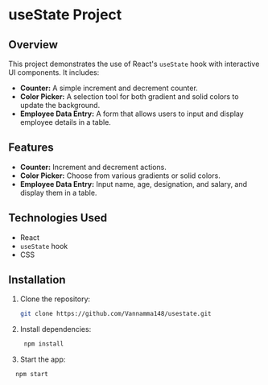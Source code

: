 # useState Project

## Overview
This project demonstrates the use of React's `useState` hook with interactive UI components. It includes:
- **Counter:** A simple increment and decrement counter.
- **Color Picker:** A selection tool for both gradient and solid colors to update the background.
- **Employee Data Entry:** A form that allows users to input and display employee details in a table.

## Features
- **Counter:** Increment and decrement actions.
- **Color Picker:** Choose from various gradients or solid colors.
- **Employee Data Entry:** Input name, age, designation, and salary, and display them in a table.

## Technologies Used
- React
- `useState` hook
- CSS

## Installation
1. Clone the repository:
   ```bash
   git clone https://github.com/Vannamma148/usestate.git

2. Install dependencies:
   ```bash 
    npm install

3. Start the app:
  ```bash
    npm start  



